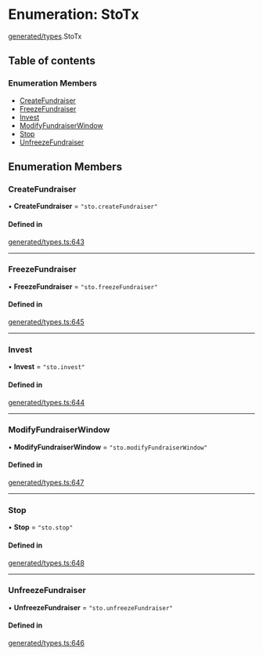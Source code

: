 # Enumeration: StoTx

[generated/types](../wiki/generated.types).StoTx

## Table of contents

### Enumeration Members

- [CreateFundraiser](../wiki/generated.types.StoTx#createfundraiser)
- [FreezeFundraiser](../wiki/generated.types.StoTx#freezefundraiser)
- [Invest](../wiki/generated.types.StoTx#invest)
- [ModifyFundraiserWindow](../wiki/generated.types.StoTx#modifyfundraiserwindow)
- [Stop](../wiki/generated.types.StoTx#stop)
- [UnfreezeFundraiser](../wiki/generated.types.StoTx#unfreezefundraiser)

## Enumeration Members

### CreateFundraiser

• **CreateFundraiser** = ``"sto.createFundraiser"``

#### Defined in

[generated/types.ts:643](https://github.com/PolymeshAssociation/polymesh-sdk/blob/339b7503/src/generated/types.ts#L643)

___

### FreezeFundraiser

• **FreezeFundraiser** = ``"sto.freezeFundraiser"``

#### Defined in

[generated/types.ts:645](https://github.com/PolymeshAssociation/polymesh-sdk/blob/339b7503/src/generated/types.ts#L645)

___

### Invest

• **Invest** = ``"sto.invest"``

#### Defined in

[generated/types.ts:644](https://github.com/PolymeshAssociation/polymesh-sdk/blob/339b7503/src/generated/types.ts#L644)

___

### ModifyFundraiserWindow

• **ModifyFundraiserWindow** = ``"sto.modifyFundraiserWindow"``

#### Defined in

[generated/types.ts:647](https://github.com/PolymeshAssociation/polymesh-sdk/blob/339b7503/src/generated/types.ts#L647)

___

### Stop

• **Stop** = ``"sto.stop"``

#### Defined in

[generated/types.ts:648](https://github.com/PolymeshAssociation/polymesh-sdk/blob/339b7503/src/generated/types.ts#L648)

___

### UnfreezeFundraiser

• **UnfreezeFundraiser** = ``"sto.unfreezeFundraiser"``

#### Defined in

[generated/types.ts:646](https://github.com/PolymeshAssociation/polymesh-sdk/blob/339b7503/src/generated/types.ts#L646)
